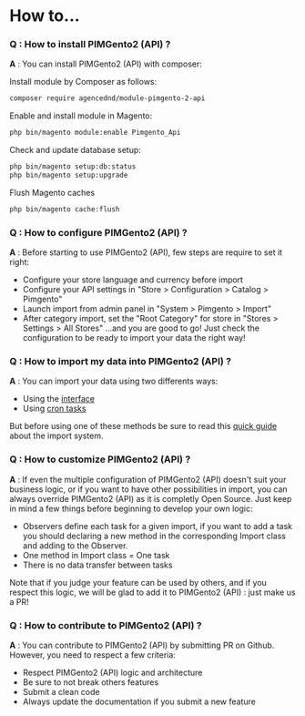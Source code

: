 # How to...

### Q : How to install PIMGento2 (API) ?
**A** : You can install PIMGento2 (API) with composer:

Install module by Composer as follows:

```bash
composer require agencednd/module-pimgento-2-api
```

Enable and install module in Magento:

```bash
php bin/magento module:enable Pimgento_Api
```

Check and update database setup:
```bash
php bin/magento setup:db:status
php bin/magento setup:upgrade
```

Flush Magento caches
```bash
php bin/magento cache:flush
```

### Q : How to configure PIMGento2 (API) ?
**A** : Before starting to use PIMGento2 (API), few steps are require to set it right:
* Configure your store language and currency before import
* Configure your API settings in "Store > Configuration > Catalog > Pimgento"
* Launch import from admin panel in "System > Pimgento > Import"
* After category import, set the "Root Category" for store in "Stores > Settings > All Stores"
...and you are good to go! Just check the configuration to be ready to import your data the right way!

### Q : How to import my data into PIMGento2 (API) ?
**A** : You can import your data using two differents ways:
* Using the [interface](../features/pimgento_interface.md)
* Using [cron tasks](../features/pimgento_cron.md)

But before using one of these methods be sure to read this [quick guide](../features/pimgento_import.md) about the import system.

### Q : How to customize PIMGento2 (API) ?
**A** : If even the multiple configuration of PIMGento2 (API) doesn't suit your business logic, or if you want to have other possibilities in import, you can always override PIMGento2 (API) as it is completly Open Source. Just keep in mind a few things before beginning to develop your own logic:
* Observers define each task for a given import, if you want to add a task you should declaring a new method in the corresponding Import class and adding to the Observer.
* One method in Import class = One task
* There is no data transfer between tasks

Note that if you judge your feature can be used by others, and if you respect this logic, we will be glad to add it to PIMGento2 (API) : just make us a PR!

### Q : How to contribute to PIMGento2 (API) ?
**A** : You can contribute to PIMGento2 (API) by submitting PR on Github. However, you need to respect a few criteria:
* Respect PIMGento2 (API) logic and architecture
* Be sure to not break others features
* Submit a clean code
* Always update the documentation if you submit a new feature
